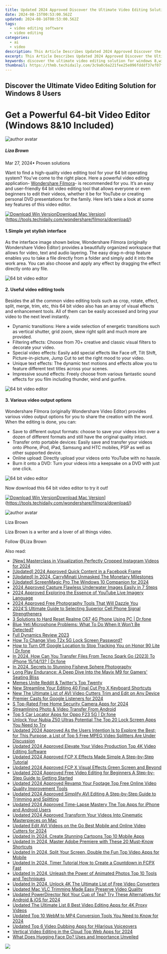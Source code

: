 ```yaml
---
title: Updated 2024 Approved Discover the Ultimate Video Editing Solution for Windows 8 Users
date: 2024-08-15T00:53:00.562Z
updated: 2024-08-16T00:53:00.562Z
tags: 
  - video editing software
  - video editing
categories: 
  - ai
  - video
description: This Article Describes Updated 2024 Approved Discover the Ultimate Video Editing Solution for Windows 8 Users
excerpt: This Article Describes Updated 2024 Approved Discover the Ultimate Video Editing Solution for Windows 8 Users
keywords: discover the ultimate video editing solution for windows 8,windows 8 mp4 editor the ultimate video editing solution,windows 8 flv editor the ultimate solution for video editing needs,discover the ultimate video editing solution for windows 8 users,the ultimate mp4 video editing tutorial for mac and windows users 2023 edition,the ultimate mp4 video editor for windows 8 users 2023 update,imovie for pc discover the best windows video editing alternatives
thumbnail: https://thmb.techidaily.com/3c9a0c6a221fee25e096fdddf37ef07f9a19a2323a0faabfa25ea26bfdcf4c13.jpg
---
```


## Discover the Ultimate Video Editing Solution for Windows 8 Users

# Get a Powerful 64-bit Video Editor (Windows 8&10 Included)

![author avatar](https://lh5.googleusercontent.com/-AIMmjowaFs4/AAAAAAAAAAI/AAAAAAAAABc/Y5UmwDaI7HU/s250-c-k/photo.jpg)

##### Liza Brown

 Mar 27, 2024• Proven solutions

Want to find a high-quality video editing tool for your 64 bit operating system? You’ve come to the right place. Here a powerful video editing application- [Wondershare Filmora](https://tools.techidaily.com/wondershare/filmora/download/)\- is recommended for you. It’s an easy and user-friendly 64 bit video editing tool that allows everyone or even beginners to edit their videos, whether it be for YouTube or creating personal DVD presentations for the family. Here let’s take a look at some key features of this video editor.

[![Download Win Version](https://images.wondershare.com/filmora/guide/download-btn-win.jpg)](https://tools.techidaily.com/wondershare/filmora/download/)[Download Mac Version](https://images.wondershare.com/filmora/guide/download-btn-mac.jpg)](https://tools.techidaily.com/wondershare/filmora/download/)

#### 1.Simple yet stylish interface

As the interface image shown below, Wondershare Filmora (originally Wondershare Video Editor) provides a beautifully organized workspace that allows for video, text and audio layering. The easy drag-n-drop feature enables you to take a file directly from a folder and simply add it into the work area. You can also choose and apply any effect by dragging the effect directly onto any file.

![64 bit video editor](https://tools.techidaily.com/wondershare/filmora/download/)

#### 2. Useful video editing tools

Besides the all the common video editing tools such as crop, rotate, effect, split, merge, trim, etc, this 64 bit video also has an array of visual effects and enhancement tools. All of them can be easily accessed and bring your video to the next level instantly.

* Dynamic transitions: Here a wide selection of energetic transitions such as vertical shutter, grid zoom, skew right split and much more are provided.
* Filtering effects: Choose from 70+ creative and classic visual filters to decorate your video.
* Special video effects: Easily add special effects like Face off, Tilt Shift, Picture-in-picture, Jump Cut to set the right mood to your video.
* Unique text effects: The dynamic text motions and effects allow you to feature different text titles across your scenes.
* Impressive sound effects: Freely choose from various fantastic sound effects for you film including thunder, wind and gunfire.

![64 bit video editor](https://tools.techidaily.com/wondershare/filmora/download/)

#### 3. Various video output options

Wondershare Filmora (originally Wondershare Video Editor) provides various video output options for you to share the creation with the word. When the editing is done, you can:

* Save to different output formats: choose to save your videos into over a dozen of different formats and still have the original quality intact.
* Transfer onto portable devices: Easily save and transfer your videos onto iPhone, iPod, iPad, Samsung and HTC mobiles, PSP as well as other supported device.
* Online upload: Directly upload your videos onto YouTube with no hassle.
* Burn it onto a DVD: Turn your videos into a keepsake on a DVD with just one click.

![64 bit video editor](https://tools.techidaily.com/wondershare/filmora/download/)

Now download this 64 bit video editor to try it out!

[![Download Win Version](https://images.wondershare.com/filmora/guide/download-btn-win.jpg)](https://tools.techidaily.com/wondershare/filmora/download/)[Download Mac Version](https://images.wondershare.com/filmora/guide/download-btn-mac.jpg)](https://tools.techidaily.com/wondershare/filmora/download/)

![author avatar](https://lh5.googleusercontent.com/-AIMmjowaFs4/AAAAAAAAAAI/AAAAAAAAABc/Y5UmwDaI7HU/s250-c-k/photo.jpg)

Liza Brown

Liza Brown is a writer and a lover of all things video.

Follow @Liza Brown

<span class="atpl-alsoreadstyle">Also read:</span>
<div><ul>
<li><a href="https://instagram-video-recordings.techidaily.com/new-masterclass-in-visualization-perfectly-cropped-instagram-videos-for-2024/"><u>[New] Masterclass in Visualization  Perfectly Cropped Instagram Videos for 2024</u></a></li>
<li><a href="https://facebook-clips.techidaily.com/updated-2024-approved-quick-content-in-a-facebook-frame/"><u>[Updated] 2024 Approved  Quick Content in a Facebook Frame</u></a></li>
<li><a href="https://facebook-record-videos.techidaily.com/updated-in-2024-carryminati-unmasked-the-monetary-milestones/"><u>[Updated] In 2024, CarryMinati Unmasked  The Monetary Milestones</u></a></li>
<li><a href="https://desktop-recording.techidaily.com/updated-screenmagic-pro-the-windows-10-companion-for-2024/"><u>[Updated] ScreenMagic Pro  The Windows 10 Companion for 2024</u></a></li>
<li><a href="https://fox-links.techidaily.com/2024-approved-capture-flawless-underwater-images-easily-in-7-steps/"><u>2024 Approved  Capture Flawless Underwater Images Easily in 7 Steps</u></a></li>
<li><a href="https://youtube-help.techidaily.com/2024-approved-exploring-the-essence-of-youtube-live-imagery-language/"><u>2024 Approved  Exploring the Essence of YouTube Live Imagery Language</u></a></li>
<li><a href="https://some-knowledge.techidaily.com/2024-approved-free-photography-tools-that-will-dazzle-you/"><u>2024 Approved  Free Photography Tools That Will Dazzle You</u></a></li>
<li><a href="https://video-creation-software.techidaily.com/2024s-ultimate-guide-to-selecting-superior-cell-phone-signal-strengtheners/"><u>2024'S Ultimate Guide to Selecting Superior Cell Phone Signal Strengtheners</u></a></li>
<li><a href="https://phone-solutions.techidaily.com/3-solutions-to-hard-reset-realme-c67-4g-phone-using-pc-drfone-by-drfone-reset-android-reset-android/"><u>3 Solutions to Hard Reset Realme C67 4G Phone Using PC | Dr.fone</u></a></li>
<li><a href="https://video-content-creator.techidaily.com/blue-yeti-microphone-problems-what-to-do-when-it-wont-be-detected/"><u>Blue Yeti Microphone Problems: What To Do When It Won’t Be Detected?</u></a></li>
<li><a href="https://extra-resources.techidaily.com/full-dynamics-review-2023/"><u>Full Dynamics Review 2023</u></a></li>
<li><a href="https://android-unlock.techidaily.com/how-to-change-vivo-t2x-5g-lock-screen-password-by-drfone-android/"><u>How To Change Vivo T2x 5G Lock Screen Password?</u></a></li>
<li><a href="https://android-location-track.techidaily.com/how-to-turn-off-google-location-to-stop-tracking-you-on-honor-90-lite-drfone-by-drfone-virtual-android/"><u>How to Turn Off Google Location to Stop Tracking You on Honor 90 Lite | Dr.fone</u></a></li>
<li><a href="https://android-transfer.techidaily.com/in-2024-how-can-you-transfer-files-from-tecno-spark-go-2023-to-iphone-151413-drfone-by-drfone-transfer-from-android-transfer-from-android/"><u>In 2024, How Can You Transfer Files From Tecno Spark Go (2023) To iPhone 15/14/13? | Dr.fone</u></a></li>
<li><a href="https://extra-guidance.techidaily.com/in-2024-secrets-to-stunning-fisheye-sphere-photography/"><u>In 2024, Secrets to Stunning Fisheye Sphere Photography</u></a></li>
<li><a href="https://buynow-tips.techidaily.com/long-play-endurance-a-deep-dive-into-the-mavix-m9-for-gamers-seating-bliss/"><u>Long Play Endurance: A Deep Dive Into the Mavix M9 for Gamers' Seating Bliss</u></a></li>
<li><a href="https://twitter-videos.techidaily.com/memes-unite-reddit-and-twitters-top-twenty/"><u>Memes Unite  Reddit & Twitter's Top Twenty</u></a></li>
<li><a href="https://video-content-creator.techidaily.com/new-streamline-your-editing-40-final-cut-pro-x-keyboard-shortcuts/"><u>New Streamline Your Editing 40 Final Cut Pro X Keyboard Shortcuts</u></a></li>
<li><a href="https://video-content-creator.techidaily.com/new-the-ultimate-list-of-avi-video-cutters-trim-and-edit-on-any-device/"><u>New The Ultimate List of AVI Video Cutters Trim and Edit on Any Device</u></a></li>
<li><a href="https://extra-skills.techidaily.com/premier-casts-for-google-listeners-for-2024/"><u>Premier Casts for Google Listeners for 2024</u></a></li>
<li><a href="https://video-content-creator.techidaily.com/s-top-rated-free-home-security-camera-apps-for-2024/"><u>S Top-Rated Free Home Security Camera Apps for 2024</u></a></li>
<li><a href="https://extra-tips.techidaily.com/streamlining-photo-and-video-transfer-from-android/"><u>Streamlining Photo & Video Transfer From Android</u></a></li>
<li><a href="https://android-location-track.techidaily.com/top-5-car-locator-apps-for-oppo-f23-5g-drfone-by-drfone-virtual-android/"><u>Top 5 Car Locator Apps for Oppo F23 5G | Dr.fone</u></a></li>
<li><a href="https://easy-unlock-android.techidaily.com/unlock-your-nubia-z50-ultras-potential-the-top-20-lock-screen-apps-you-need-to-try-by-drfone-android/"><u>Unlock Your Nubia Z50 Ultras Potential The Top 20 Lock Screen Apps You Need to Try</u></a></li>
<li><a href="https://video-content-creator.techidaily.com/updated-2024-approved-as-the-users-intention-is-to-explore-the-best-for-this-purpose-a-list-of-top-5-free-mpeg-video-splitters-are-under-discussion/"><u>Updated 2024 Approved As the Users Intention Is to Explore the Best; for This Purpose, a List of Top 5 Free MPEG Video Splitters Are Under Discussion</u></a></li>
<li><a href="https://video-content-creator.techidaily.com/updated-2024-approved-elevate-your-video-production-top-4k-video-editing-software/"><u>Updated 2024 Approved Elevate Your Video Production Top 4K Video Editing Software</u></a></li>
<li><a href="https://video-content-creator.techidaily.com/updated-2024-approved-fcp-x-effects-made-simple-a-step-by-step-tutorial/"><u>Updated 2024 Approved FCP X Effects Made Simple A Step-by-Step Tutorial</u></a></li>
<li><a href="https://video-content-creator.techidaily.com/updated-2024-approved-fcp-x-visual-effects-green-screen-and-beyond/"><u>Updated 2024 Approved FCP X Visual Effects Green Screen and Beyond</u></a></li>
<li><a href="https://video-content-creator.techidaily.com/updated-2024-approved-free-video-editing-for-beginners-a-step-by-step-guide-to-getting-started/"><u>Updated 2024 Approved Free Video Editing for Beginners A Step-by-Step Guide to Getting Started</u></a></li>
<li><a href="https://video-content-creator.techidaily.com/updated-2024-approved-revamp-your-footage-top-free-online-video-quality-improvement-tools/"><u>Updated 2024 Approved Revamp Your Footage Top Free Online Video Quality Improvement Tools</u></a></li>
<li><a href="https://video-content-creator.techidaily.com/updated-2024-approved-simplify-avi-editing-a-step-by-step-guide-to-trimming-and-splitting/"><u>Updated 2024 Approved Simplify AVI Editing A Step-by-Step Guide to Trimming and Splitting</u></a></li>
<li><a href="https://video-content-creator.techidaily.com/updated-2024-approved-time-lapse-mastery-the-top-apps-for-iphone-and-android-users/"><u>Updated 2024 Approved Time-Lapse Mastery The Top Apps for iPhone and Android Users</u></a></li>
<li><a href="https://video-content-creator.techidaily.com/updated-2024-approved-transform-your-videos-into-cinematic-masterpieces-on-mac/"><u>Updated 2024 Approved Transform Your Videos Into Cinematic Masterpieces on Mac</u></a></li>
<li><a href="https://video-content-creator.techidaily.com/updated-edit-avi-videos-on-the-go-best-mobile-and-online-video-cutters-for-2024/"><u>Updated Edit AVI Videos on the Go Best Mobile and Online Video Cutters for 2024</u></a></li>
<li><a href="https://video-content-creator.techidaily.com/updated-in-2024-create-stunning-cartoons-top-10-mobile-apps/"><u>Updated In 2024, Create Stunning Cartoons Top 10 Mobile Apps</u></a></li>
<li><a href="https://video-content-creator.techidaily.com/updated-in-2024-master-adobe-premiere-with-these-20-must-know-shortcuts/"><u>Updated In 2024, Master Adobe Premiere with These 20 Must-Know Shortcuts</u></a></li>
<li><a href="https://video-content-creator.techidaily.com/updated-in-2024-split-your-screen-double-the-fun-top-video-apps-for-mobile/"><u>Updated In 2024, Split Your Screen, Double the Fun Top Video Apps for Mobile</u></a></li>
<li><a href="https://video-content-creator.techidaily.com/updated-in-2024-timer-tutorial-how-to-create-a-countdown-in-fcpx-fast/"><u>Updated In 2024, Timer Tutorial How to Create a Countdown in FCPX Fast</u></a></li>
<li><a href="https://video-content-creator.techidaily.com/updated-in-2024-unleash-the-power-of-animated-photos-top-10-tools-and-techniques/"><u>Updated In 2024, Unleash the Power of Animated Photos Top 10 Tools and Techniques</u></a></li>
<li><a href="https://video-content-creator.techidaily.com/updated-in-2024-unlock-4k-the-ultimate-list-of-free-video-converters/"><u>Updated In 2024, Unlock 4K The Ultimate List of Free Video Converters</u></a></li>
<li><a href="https://video-content-creator.techidaily.com/updated-mac-vlc-trimming-made-easy-preserve-video-quality/"><u>Updated Mac VLC Trimming Made Easy Preserve Video Quality</u></a></li>
<li><a href="https://video-content-creator.techidaily.com/updated-powerdirector-not-your-cup-of-tea-try-these-alternatives-for-android-and-ios-for-2024/"><u>Updated PowerDirector Not Your Cup of Tea? Try These Alternatives for Android & iOS for 2024</u></a></li>
<li><a href="https://video-content-creator.techidaily.com/updated-the-ultimate-list-8-best-video-editing-apps-for-4k-proxy-videos/"><u>Updated The Ultimate List 8 Best Video Editing Apps for 4K Proxy Videos</u></a></li>
<li><a href="https://video-content-creator.techidaily.com/updated-top-10-webm-to-mp4-conversion-tools-you-need-to-know-for-2024/"><u>Updated Top 10 WebM to MP4 Conversion Tools You Need to Know for 2024</u></a></li>
<li><a href="https://video-content-creator.techidaily.com/updated-top-6-video-dubbing-apps-for-hilarious-voiceovers/"><u>Updated Top 6 Video Dubbing Apps for Hilarious Voiceovers</u></a></li>
<li><a href="https://video-content-creator.techidaily.com/vertical-video-editing-in-the-cloud-top-web-apps-for-2024/"><u>Vertical Video Editing in the Cloud Top Web Apps for 2024</u></a></li>
<li><a href="https://ai-topics.techidaily.com/what-does-hugging-face-do-uses-and-importance-unveiled/"><u>What Does Hugging Face Do? Uses and Importance Unveiled</u></a></li>
</ul></div>

<ins class="adsbygoogle"
      style="display:block"
      data-ad-client="ca-pub-7571918770474297"
      data-ad-slot="8358498916"
      data-ad-format="auto"
      data-full-width-responsive="true"></ins>
<!-- affiliate ads begin -->
<a href="https://store.advancedwebranking.com/order/checkout.php?PRODS=4715051&QTY=1&AFFILIATE=108875&CART=1"><img src="https://secure.avangate.com/images/merchant/14edc6ebfdae2e23bbed83d67f50e983/products/33_awr%20logo.png" border="0"></a>
<!-- affiliate ads end -->